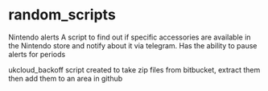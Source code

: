 # random_scripts

Nintendo alerts
  A script to find out if specific accessories are available in the Nintendo store and notify about it via telegram. Has the ability to pause alerts for periods
  
ukcloud_backoff
  script created to take zip files from bitbucket, extract them then add them to an area in github
